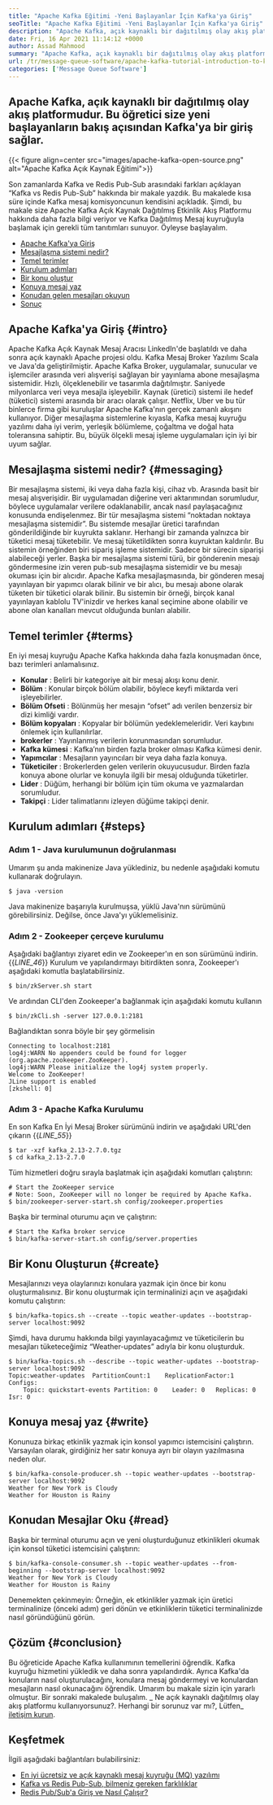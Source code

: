 ```yaml
---
title: "Apache Kafka Eğitimi -Yeni Başlayanlar İçin Kafka'ya Giriş" 
seoTitle: "Apache Kafka Eğitimi -Yeni Başlayanlar İçin Kafka'ya Giriş" 
description: "Apache Kafka, açık kaynaklı bir dağıtılmış olay akış platformudur. Bu öğretici, Apache Kafka'nın ortaya çıkmasını anlamak için yeni başlayan bir rehberdir." 
date: Fri, 16 Apr 2021 11:14:12 +0000
author: Assad Mahmood
summary: "Apache Kafka, açık kaynaklı bir dağıtılmış olay akış platformudur. Bu öğretici size bir başlangıç ​​açısından Kafka'ya bir giriş sağlar." 
url: /tr/message-queue-software/apache-kafka-tutorial-introduction-to-kafka-for-beginners/
categories: ['Message Queue Software']
---
```


## Apache Kafka, açık kaynaklı bir dağıtılmış olay akış platformudur. Bu öğretici size yeni başlayanların bakış açısından Kafka'ya bir giriş sağlar.

{{< figure align=center src="images/apache-kafka-open-source.png" alt="Apache Kafka Açık Kaynak Eğitimi">}}

Son zamanlarda Kafka ve Redis Pub-Sub arasındaki farkları açıklayan “Kafka vs Redis Pub-Sub” hakkında bir makale yazdık. Bu makalede kısa süre içinde Kafka mesaj komisyoncunun kendisini açıkladık. Şimdi, bu makale size Apache Kafka Açık Kaynak Dağıtılmış Etkinlik Akış Platformu hakkında daha fazla bilgi veriyor ve Kafka Dağıtılmış Mesaj kuyruğuyla başlamak için gerekli tüm tanıtımları sunuyor. Öyleyse başlayalım.
  * [Apache Kafka'ya Giriş][1]
  * [Mesajlaşma sistemi nedir?][2]
  * [Temel terimler][3]
  * [Kurulum adımları][4]
  * [Bir konu oluştur][5]
  * [Konuya mesaj yaz][6]
  * [Konudan gelen mesajları okuyun][7]
  * [Sonuç][8]

## Apache Kafka'ya Giriş {#intro}

Apache Kafka Açık Kaynak Mesaj Aracısı LinkedIn'de başlatıldı ve daha sonra açık kaynaklı Apache projesi oldu. Kafka Mesaj Broker Yazılımı Scala ve Java'da geliştirilmiştir. Apache Kafka Broker, uygulamalar, sunucular ve işlemciler arasında veri alışverişi sağlayan bir yayınlama abone mesajlaşma sistemidir. Hızlı, ölçeklenebilir ve tasarımla dağıtılmıştır. Saniyede milyonlarca veri veya mesajla işleyebilir. Kaynak (üretici) sistemi ile hedef (tüketici) sistemi arasında bir aracı olarak çalışır. Netflix, Uber ve bu tür binlerce firma gibi kuruluşlar Apache Kafka'nın gerçek zamanlı akışını kullanıyor. Diğer mesajlaşma sistemlerine kıyasla, Kafka mesaj kuyruğu yazılımı daha iyi verim, yerleşik bölümleme, çoğaltma ve doğal hata toleransına sahiptir. Bu, büyük ölçekli mesaj işleme uygulamaları için iyi bir uyum sağlar.

## Mesajlaşma sistemi nedir? {#messaging}

Bir mesajlaşma sistemi, iki veya daha fazla kişi, cihaz vb. Arasında basit bir mesaj alışverişidir. Bir uygulamadan diğerine veri aktarımından sorumludur, böylece uygulamalar verilere odaklanabilir, ancak nasıl paylaşacağınız konusunda endişelenmez.
Bir tür mesajlaşma sistemi “noktadan noktaya mesajlaşma sistemidir”. Bu sistemde mesajlar üretici tarafından gönderildiğinde bir kuyrukta saklanır. Herhangi bir zamanda yalnızca bir tüketici mesaj tüketebilir. Ve mesaj tüketildikten sonra kuyruktan kaldırılır. Bu sistemin örneğinden biri sipariş işleme sistemidir. Sadece bir sürecin siparişi alabileceği yerler.
Başka bir mesajlaşma sistemi türü, bir gönderenin mesajı göndermesine izin veren pub-sub mesajlaşma sistemidir ve bu mesajı okuması için bir alıcıdır. Apache Kafka mesajlaşmasında, bir gönderen mesaj yayınlayan bir yapımcı olarak bilinir ve bir alıcı, bu mesajı abone olarak tüketen bir tüketici olarak bilinir. Bu sistemin bir örneği, birçok kanal yayınlayan kablolu TV'inizdir ve herkes kanal seçimine abone olabilir ve abone olan kanalları mevcut olduğunda bunları alabilir.

## Temel terimler {#terms}

En iyi mesaj kuyruğu Apache Kafka hakkında daha fazla konuşmadan önce, bazı terimleri anlamalısınız.
* **Konular** : Belirli bir kategoriye ait bir mesaj akışı konu denir.
* **Bölüm** : Konular birçok bölüm olabilir, böylece keyfi miktarda veri işleyebilirler.
* **Bölüm Ofseti** : Bölünmüş her mesajın “ofset” adı verilen benzersiz bir dizi kimliği vardır.
* **Bölüm kopyaları** : Kopyalar bir bölümün yedeklemeleridir. Veri kaybını önlemek için kullanılırlar.
* **brokerler** : Yayınlanmış verilerin korunmasından sorumludur.
* **Kafka kümesi** : Kafka’nın birden fazla broker olması Kafka kümesi denir.
* **Yapımcılar** : Mesajların yayıncıları bir veya daha fazla konuya.
* **Tüketiciler** : Brokerlerden gelen verilerin okuyucusudur. Birden fazla konuya abone olurlar ve konuyla ilgili bir mesaj olduğunda tüketirler.
* **Lider** : Düğüm, herhangi bir bölüm için tüm okuma ve yazmalardan sorumludur.
* **Takipçi** : Lider talimatlarını izleyen düğüme takipçi denir.

## Kurulum adımları {#steps}


### Adım 1 - Java kurulumunun doğrulanması
Umarım şu anda makinenize Java yüklediniz, bu nedenle aşağıdaki komutu kullanarak doğrulayın.
```
$ java -version
```
Java makinenize başarıyla kurulmuşsa, yüklü Java'nın sürümünü görebilirsiniz. Değilse, önce Java'yı yüklemelisiniz.

### Adım 2 - Zookeeper çerçeve kurulumu
Aşağıdaki bağlantıyı ziyaret edin ve Zookeeper'ın en son sürümünü indirin.
{{_LINE_46_}}
Kurulum ve yapılandırmayı bitirdikten sonra, Zookeeper'ı aşağıdaki komutla başlatabilirsiniz.
```
$ bin/zkServer.sh start
```
Ve ardından CLI'den Zookeeper'a bağlanmak için aşağıdaki komutu kullanın
```
$ bin/zkCli.sh -server 127.0.0.1:2181
```
Bağlandıktan sonra böyle bir şey görmelisin
```
Connecting to localhost:2181
log4j:WARN No appenders could be found for logger (org.apache.zookeeper.ZooKeeper).
log4j:WARN Please initialize the log4j system properly.
Welcome to ZooKeeper!
JLine support is enabled
[zkshell: 0]
```

### Adım 3 - Apache Kafka Kurulumu
En son Kafka En İyi Mesaj Broker sürümünü indirin ve aşağıdaki URL'den çıkarın
{{_LINE_55_}}
```
$ tar -xzf kafka_2.13-2.7.0.tgz
$ cd kafka_2.13-2.7.0
```
Tüm hizmetleri doğru sırayla başlatmak için aşağıdaki komutları çalıştırın:
```
# Start the ZooKeeper service
# Note: Soon, ZooKeeper will no longer be required by Apache Kafka.
$ bin/zookeeper-server-start.sh config/zookeeper.properties
```
Başka bir terminal oturumu açın ve çalıştırın:
```
# Start the Kafka broker service
$ bin/kafka-server-start.sh config/server.properties
```

## Bir Konu Oluşturun {#create}

Mesajlarınızı veya olaylarınızı konulara yazmak için önce bir konu oluşturmalısınız. Bir konu oluşturmak için terminalinizi açın ve aşağıdaki komutu çalıştırın:
```
$ bin/kafka-topics.sh --create --topic weather-updates --bootstrap-server localhost:9092
```
Şimdi, hava durumu hakkında bilgi yayınlayacağımız ve tüketicilerin bu mesajları tüketeceğimiz “Weather-updates” adıyla bir konu oluşturduk.
```
$ bin/kafka-topics.sh --describe --topic weather-updates --bootstrap-server localhost:9092
Topic:weather-updates  PartitionCount:1    ReplicationFactor:1 Configs:
    Topic: quickstart-events Partition: 0    Leader: 0   Replicas: 0 Isr: 0

```

## Konuya mesaj yaz {#write}

Konunuza birkaç etkinlik yazmak için konsol yapımcı istemcisini çalıştırın. Varsayılan olarak, girdiğiniz her satır konuya ayrı bir olayın yazılmasına neden olur.
```
$ bin/kafka-console-producer.sh --topic weather-updates --bootstrap-server localhost:9092
Weather for New York is Cloudy
Weather for Houston is Rainy
```

## Konudan Mesajlar Oku {#read}

Başka bir terminal oturumu açın ve yeni oluşturduğunuz etkinlikleri okumak için konsol tüketici istemcisini çalıştırın:
```
$ bin/kafka-console-consumer.sh --topic weather-updates --from-beginning --bootstrap-server localhost:9092
Weather for New York is Cloudy
Weather for Houston is Rainy
```
Denemekten çekinmeyin: Örneğin, ek etkinlikler yazmak için üretici terminalinize (önceki adım) geri dönün ve etkinliklerin tüketici terminalinizde nasıl göründüğünü görün.

## Çözüm {#conclusion}

Bu öğreticide Apache Kafka kullanımının temellerini öğrendik. Kafka kuyruğu hizmetini yükledik ve daha sonra yapılandırdık. Ayrıca Kafka'da konuların nasıl oluşturulacağını, konulara mesaj göndermeyi ve konulardan mesajların nasıl okunacağını öğrendik. Umarım bu makale sizin için yararlı olmuştur. Bir sonraki makalede buluşalım.
_ Ne açık kaynaklı dağıtılmış olay akış platformu kullanıyorsunuz?. Herhangi bir sorunuz var mı?, Lütfen_ [iletişim kurun][9].

## Keşfetmek
İlgili aşağıdaki bağlantıları bulabilirsiniz:
  * [En iyi ücretsiz ve açık kaynaklı mesaj kuyruğu (MQ) yazılımı][10]
  * [Kafka vs Redis Pub-Sub, bilmeniz gereken farklılıklar][11]
  * [Redis Pub/Sub'a Giriş ve Nasıl Çalışır?][12]



[1]: #intro
[2]: #messaging
[3]: #terms
[4]: #steps
[5]: #create
[6]: #write
[7]: #read
[8]: #conclusion
[9]: mailto:yasir.saeed@aspose.com
[10]: https://products.containerize.com/message-queue-software/
[11]: https://blog.containerize.com/database-management-software/kafka-vs-redis-pub-sub-differences-which-you-should-know/
[12]: https://blog.containerize.com/database-management-software/introduction-to-redis-pubsub-and-how-does-it-work/
